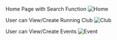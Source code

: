 Home Page with Search Function
![Home](https://github.com/user-attachments/assets/d12b1f0f-b95c-4244-b989-6f3d7ff87465)

User can View/Create Running Club
![Club](https://github.com/user-attachments/assets/5aca124e-6957-4051-8266-e1c6aee37820)

User can View/Create Events
![Event](https://github.com/user-attachments/assets/760f2536-5865-4734-911b-66eb4f65403c)


